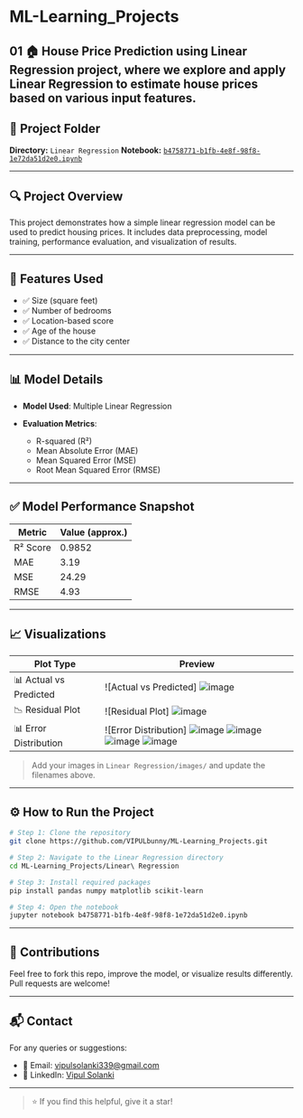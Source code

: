 # ML-Learning_Projects

01 **🏠 House Price Prediction using Linear Regression** project, 
where we explore and apply **Linear Regression** to estimate house prices based on various input features.
---
## 📁 Project Folder

**Directory:** `Linear Regression`
**Notebook:** [`b4758771-b1fb-4e8f-98f8-1e72da51d2e0.ipynb`](./Linear%20Regression/b4758771-b1fb-4e8f-98f8-1e72da51d2e0.ipynb)

---

## 🔍 Project Overview

This project demonstrates how a simple linear regression model can be used to predict housing prices. It includes data preprocessing, model training, performance evaluation, and visualization of results.

---

## 🧾 Features Used

* ✅ Size (square feet)
* ✅ Number of bedrooms
* ✅ Location-based score
* ✅ Age of the house
* ✅ Distance to the city center

---

## 📊 Model Details

* **Model Used**: Multiple Linear Regression
* **Evaluation Metrics**:

  * R-squared (R²)
  * Mean Absolute Error (MAE)
  * Mean Squared Error (MSE)
  * Root Mean Squared Error (RMSE)

---

## ✅ Model Performance Snapshot

| Metric   | Value (approx.) |
| -------- | --------------- |
| R² Score | 0.9852          |
| MAE      | 3.19            |
| MSE      | 24.29           |
| RMSE     | 4.93            |

---

## 📈 Visualizations

| Plot Type              | Preview                                                |
| ---------------------- | ------------------------------------------------------ |
| 📊 Actual vs Predicted | ![Actual vs Predicted] ![image](https://github.com/user-attachments/assets/ef7e8ad3-13d7-42ae-afcf-ad91ea965354) |
| 📉 Residual Plot       | ![Residual Plot] ![image](https://github.com/user-attachments/assets/30b6a26d-6752-49e0-b154-2ac5d948e272)  |
| 📊 Error Distribution  | ![Error Distribution] ![image](https://github.com/user-attachments/assets/7843316e-7928-477b-90ba-47f23311b6a8) ![image](https://github.com/user-attachments/assets/e6cbd536-2ae7-4550-85cd-9c5bd700463c) ![image](https://github.com/user-attachments/assets/94114127-21c4-4fd4-baaa-df2c3bc34fe4) ![image](https://github.com/user-attachments/assets/7479995b-69ca-41c1-959a-73ff84b36075) |

> Add your images in `Linear Regression/images/` and update the filenames above.

---

## ⚙️ How to Run the Project

```bash
# Step 1: Clone the repository
git clone https://github.com/VIPULbunny/ML-Learning_Projects.git

# Step 2: Navigate to the Linear Regression directory
cd ML-Learning_Projects/Linear\ Regression

# Step 3: Install required packages
pip install pandas numpy matplotlib scikit-learn

# Step 4: Open the notebook
jupyter notebook b4758771-b1fb-4e8f-98f8-1e72da51d2e0.ipynb
```

---

## 🤝 Contributions

Feel free to fork this repo, improve the model, or visualize results differently. Pull requests are welcome!

---

## 📬 Contact

For any queries or suggestions:

* 📧 Email: [vipulsolanki339@gmail.com](mailto:vipulsolanki339@gmail.com)
* 💼 LinkedIn: [Vipul Solanki](https://linkedin.com/in/vipulsolanki777)

---

> ⭐ If you find this helpful, give it a star!

